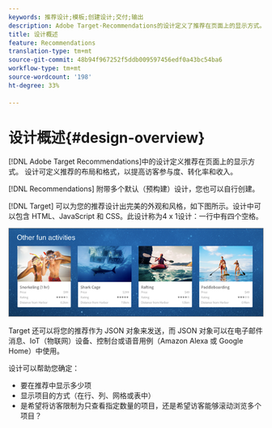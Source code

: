 ```yaml
---
keywords: 推荐设计;模板;创建设计;交付;输出
description: Adobe Target·Recommendations的设计定义了推荐在页面上的显示方式。 设计可定义推荐的布局和格式，以提高访客参与度、转化率和收入。
title: 设计概述
feature: Recommendations
translation-type: tm+mt
source-git-commit: 48b94f967252f5ddb009597456edf0a43bc54ba6
workflow-type: tm+mt
source-wordcount: '198'
ht-degree: 33%

---
```



# 设计概述{#design-overview}

[!DNL Adobe Target Recommendations]中的设计定义推荐在页面上的显示方式。 设计可定义推荐的布局和格式，以提高访客参与度、转化率和收入。

[!DNL Recommendations] 附带多个默认（预构建）设计，您也可以自行创建。

[!DNL Target] 可以为您的推荐设计出完美的外观和风格，如下图所示。设计中可以包含 HTML、JavaScript 和 CSS。此设计称为4 x 1设计：一行中有四个空格。

![](assets/velocity_example.png)

Target 还可以将您的推荐作为 JSON 对象来发送，而 JSON 对象可以在电子邮件消息、IoT（物联网）设备、控制台或语音用例（Amazon Alexa 或 Google Home）中使用。

设计可以帮助您确定：

* 要在推荐中显示多少项
* 显示项目的方式（在行、列、网格或表中）
* 是希望将访客限制为只查看指定数量的项目，还是希望访客能够滚动浏览多个项目？


